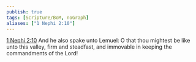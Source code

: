 ```yaml
---
publish: true
tags: [Scripture/BoM, noGraph]
aliases: ["1 Nephi 2:10"]
---
```

[1 Nephi 2:10](https://churchofjesuschrist.org/study/scriptures/bofm/1-ne/2?lang=eng&id=p10#p10) And he also spake unto Lemuel: O that thou mightest be like unto this valley, firm and steadfast, and immovable in keeping the commandments of the Lord!
